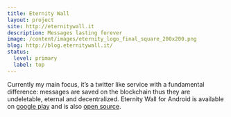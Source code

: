 ```yaml
---
title: Eternity Wall
layout: project
site: http://eternitywall.it
description: Messages lasting forever
image: /content/images/eternity_logo_final_square_200x200.png
blog: http://blog.eternitywall.it/
status:
  level: primary
  label: top
---
```


Currently my main focus, it’s a twitter like service with
a fundamental difference: messages are saved on the blockchain
thus they are undeletable, eternal and decentralized.
Eternity Wall for Android is available on [google play](https://play.google.com/store/apps/details?id=it.eternitywall.eternitywall) and is also [open source](https://github.com/RCasatta/EternityWallAndroid).
